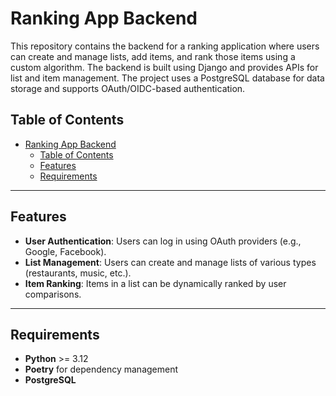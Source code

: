 # Ranking App Backend

This repository contains the backend for a ranking application where users can create and manage lists, add items, and rank those items using a custom algorithm. The backend is built using Django and provides APIs for list and item management. The project uses a PostgreSQL database for data storage and supports OAuth/OIDC-based authentication.

## Table of Contents

- [Ranking App Backend](#ranking-app-backend)
  - [Table of Contents](#table-of-contents)
  - [Features](#features)
  - [Requirements](#requirements)

---

## Features

- **User Authentication**: Users can log in using OAuth providers (e.g., Google, Facebook).
- **List Management**: Users can create and manage lists of various types (restaurants, music, etc.).
- **Item Ranking**: Items in a list can be dynamically ranked by user comparisons.

---

## Requirements

- **Python** >= 3.12
- **Poetry** for dependency management
- **PostgreSQL**
